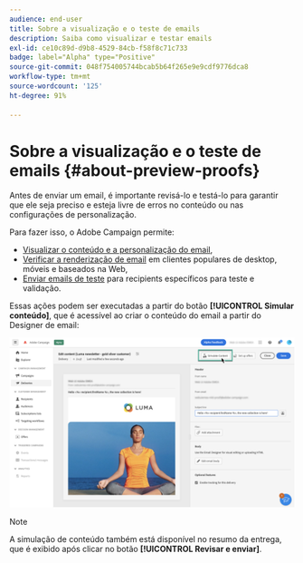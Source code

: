 ```yaml
---
audience: end-user
title: Sobre a visualização e o teste de emails
description: Saiba como visualizar e testar emails
exl-id: ce10c89d-d9b8-4529-84cb-f58f8c71c733
badge: label="Alpha" type="Positive"
source-git-commit: 048f754005744bcab5b64f265e9e9cdf9776dca8
workflow-type: tm+mt
source-wordcount: '125'
ht-degree: 91%

---
```


# Sobre a visualização e o teste de emails {#about-preview-proofs}

Antes de enviar um email, é importante revisá-lo e testá-lo para garantir que ele seja preciso e esteja livre de erros no conteúdo ou nas configurações de personalização.

Para fazer isso, o Adobe Campaign permite:

* [Visualizar o conteúdo e a personalização do email](preview-content.md),
* [Verificar a renderização de email](#rendering) em clientes populares de desktop, móveis e baseados na Web,
* [Enviar emails de teste](proofs.md) para recipients específicos para teste e validação.

Essas ações podem ser executadas a partir do botão **[!UICONTROL Simular conteúdo]**, que é acessível ao criar o conteúdo do email a partir do Designer de email:

![](assets/simulate.png)

>[!NOTE]
>
>A simulação de conteúdo também está disponível no resumo da entrega, que é exibido após clicar no botão **[!UICONTROL Revisar e enviar]**.
